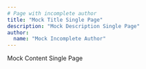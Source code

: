 ```yaml
---
# Page with incomplete author
title: "Mock Title Single Page"
description: "Mock Description Single Page"
author:
  name: "Mock Incomplete Author"
---
```


Mock Content Single Page
